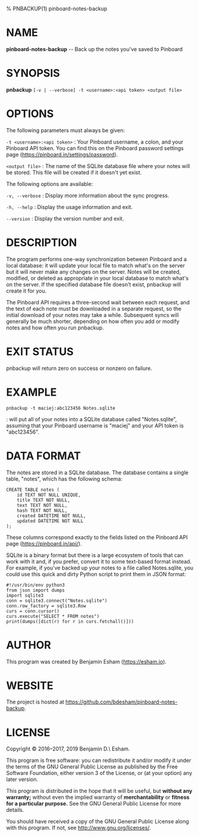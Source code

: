 % PNBACKUP(1) pinboard-notes-backup

# NAME

**pinboard-notes-backup** -- Back up the notes you've saved to Pinboard

# SYNOPSIS

**pnbackup** `[-v | --verbose] -t <username>:<api token> <output file>`

# OPTIONS

The following parameters must always be given:

`-t <username>:<api token>`
: Your Pinboard username, a colon, and your Pinboard API token. You can find this on the Pinboard password settings page (https://pinboard.in/settings/password).

`<output file>`
: The name of the SQLite database file where your notes will be stored. This file will be created if it doesn't yet exist.

The following options are available:

`-v, --verbose`
: Display more information about the sync progress.

`-h, --help`
: Display the usage information and exit.

`--version`
: Display the version number and exit.

# DESCRIPTION

The program performs one-way synchronization between Pinboard and a local database: it will update your local file to match what's on the server but it will never make any changes on the server. Notes will be created, modified, or deleted as appropriate in your local database to match what's on the server. If the specified database file doesn't exist, pnbackup will create it for you.

The Pinboard API requires a three-second wait between each request, and the text of each note must be downloaded in a separate request, so the initial download of your notes may take a while. Subsequent syncs will generally be much shorter, depending on how often you add or modify notes and how often you run pnbackup.

# EXIT STATUS

pnbackup will return zero on success or nonzero on failure.

# EXAMPLE

`pnbackup -t maciej:abc123456 Notes.sqlite`

: will put all of your notes into a SQLite database called "Notes.sqlite", assuming that your Pinboard username is "maciej" and your API token is "abc123456".

# DATA FORMAT

The notes are stored in a SQLite database. The database contains a single table, "notes", which has the following schema:

```
CREATE TABLE notes (
    id TEXT NOT NULL UNIQUE,
    title TEXT NOT NULL,
    text TEXT NOT NULL,
    hash TEXT NOT NULL,
    created DATETIME NOT NULL,
    updated DATETIME NOT NULL
);
```

These columns correspond exactly to the fields listed on the Pinboard API page (https://pinboard.in/api/).

SQLite is a binary format but there is a large ecosystem of tools that can work with it and, if you prefer, convert it to some text-based format instead. For example, if you've backed up your notes to a file called Notes.sqlite, you could use this quick and dirty Python script to print them in JSON format:

```
#!/usr/bin/env python3
from json import dumps
import sqlite3
conn = sqlite3.connect("Notes.sqlite")
conn.row_factory = sqlite3.Row
curs = conn.cursor()
curs.execute("SELECT * FROM notes")
print(dumps([dict(r) for r in curs.fetchall()]))
```

# AUTHOR

This program was created by Benjamin Esham (https://esham.io).

# WEBSITE

The project is hosted at <https://github.com/bdesham/pinboard-notes-backup>.

# LICENSE

Copyright © 2016–2017, 2019 Benjamin D.\ Esham.

This program is free software: you can redistribute it and/or modify it under the terms of the GNU General Public License as published by the Free Software Foundation, either version 3 of the License, or (at your option) any later version.

This program is distributed in the hope that it will be useful, but **without any warranty;** without even the implied warranty of **merchantability** or **fitness for a particular purpose.** See the GNU General Public License for more details.

You should have received a copy of the GNU General Public License along with this program. If not, see <http://www.gnu.org/licenses/>.
